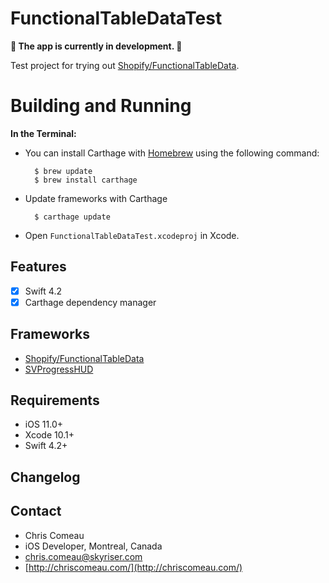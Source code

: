 # FunctionalTableDataTest


**🚨 The app is currently in development. 🚨**

Test project for trying out [Shopify/FunctionalTableData](https://github.com/Shopify/FunctionalTableData).


# Building and Running


**In the Terminal:**


* You can install Carthage with [Homebrew](http://brew.sh/) using the following command:

        $ brew update
        $ brew install carthage
      

* Update frameworks with Carthage 
         
        $ carthage update


* Open `FunctionalTableDataTest.xcodeproj` in Xcode.


## Features

- [x] Swift 4.2
- [x] Carthage dependency manager

## Frameworks

- [Shopify/FunctionalTableData](https://github.com/Shopify/FunctionalTableData)
- [SVProgressHUD](https://github.com/SVProgressHUD/SVProgressHUD)


 
## Requirements

- iOS 11.0+ 
- Xcode 10.1+
- Swift 4.2+


## Changelog





## Contact

* Chris Comeau
* iOS Developer, Montreal, Canada
* chris.comeau@skyriser.com
* [http://chriscomeau.com/](http://chriscomeau.com/)
